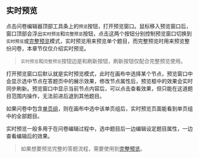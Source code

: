 ## 实时预览

点击问卷编辑器顶部工具条上的`预览`按钮，打开预览窗口。鼠标移入预览窗口后，窗口顶部会浮出`实时预览`和`完整预览`按钮，点击这两个按钮分别控制预览窗口切换到`实时预览`或[完整预览](./full.md)模式，实时预览用来预览单个题目，而完整预览时用来预览整份问卷，本章节仅仅介绍实时预览。
> `实时预览`和`完整预览`按钮边是和刷新按钮，刷新按钮仅配合完整预览使用。

打开预览窗口后默认就是实时预览模式，此时在画布中选择某个节点，预览窗口中会显示选中节点在答题页中的展示效果，修改节点属性后，预览框中的效果会实时同步刷新。预览窗口中显示当前节点内容后，可以点击查看效果，但只能在这道题目范围内操作，无法前进后退到其他题目。

如果问卷中包含[单页组](../groups/concept.md)，则在画布中选中该单页组后，实时预览页面能看到单页组中的全部题目。

实时预览一般多用于在问卷编辑过程中，选中题目后一边编辑设定题目属性，一边查看编辑后的效果。

> 如果想要预览完整的答题流程，需要使用到[完整预览](./full.md)。
